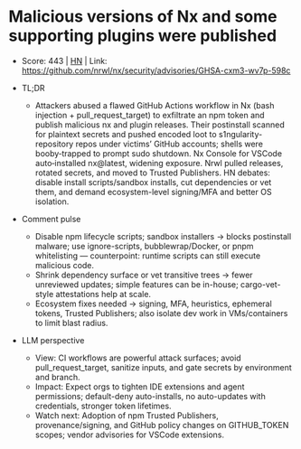 # Malicious versions of Nx and some supporting plugins were published

- Score: 443 | [HN](https://news.ycombinator.com/item?id=45034496) | Link: https://github.com/nrwl/nx/security/advisories/GHSA-cxm3-wv7p-598c

- TL;DR
  - Attackers abused a flawed GitHub Actions workflow in Nx (bash injection + pull_request_target) to exfiltrate an npm token and publish malicious nx and plugin releases. Their postinstall scanned for plaintext secrets and pushed encoded loot to s1ngularity-repository repos under victims’ GitHub accounts; shells were booby‑trapped to prompt sudo shutdown. Nx Console for VSCode auto‑installed nx@latest, widening exposure. Nrwl pulled releases, rotated secrets, and moved to Trusted Publishers. HN debates: disable install scripts/sandbox installs, cut dependencies or vet them, and demand ecosystem-level signing/MFA and better OS isolation.

- Comment pulse
  - Disable npm lifecycle scripts; sandbox installers → blocks postinstall malware; use ignore-scripts, bubblewrap/Docker, or pnpm whitelisting — counterpoint: runtime scripts can still execute malicious code.
  - Shrink dependency surface or vet transitive trees → fewer unreviewed updates; simple features can be in-house; cargo-vet-style attestations help at scale.
  - Ecosystem fixes needed → signing, MFA, heuristics, ephemeral tokens, Trusted Publishers; also isolate dev work in VMs/containers to limit blast radius.

- LLM perspective
  - View: CI workflows are powerful attack surfaces; avoid pull_request_target, sanitize inputs, and gate secrets by environment and branch.
  - Impact: Expect orgs to tighten IDE extensions and agent permissions; default-deny auto-installs, no auto-updates with credentials, stronger token lifetimes.
  - Watch next: Adoption of npm Trusted Publishers, provenance/signing, and GitHub policy changes on GITHUB_TOKEN scopes; vendor advisories for VSCode extensions.
